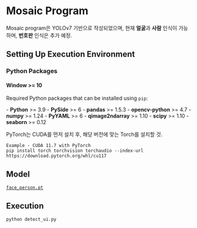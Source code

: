 # Mosaic Program
Mosaic program은 YOLOv7 기반으로 작성되었으며, 현재 **얼굴**과 **사람** 인식이 가능하며, **번호판** 인식은 추가 예정.





## Setting Up Execution Environment

### Python Packages

#### Window >= 10

Required Python packages that can be installed using `pip`:

\- **Python** >= 3.9
\- **PySide** >= 6
\- **pandas** >= 1.5.3
\- **opencv-python** >= 4.7
\- **numpy** >= 1.24
\- **PyYAML** >= 6
\- **qimage2ndarray** >= 1.10
\- **scipy** >= 1.10
\- **seaborn** >= 0.12

PyTorch는 CUDA를 먼저 설치 후, 해당 버전에 맞는 Torch를 설치할 것.

```
Example - CUDA 11.7 with PyTorch
pip install torch torchvision torchaudio --index-url https://download.pytorch.org/whl/cu117
```



## Model

[`face_person.pt`](https://github.com/Oh-JongJin/mosaic_program/releases/download/model/face_person.pt)



## Execution

```
python detect_ui.py
```

